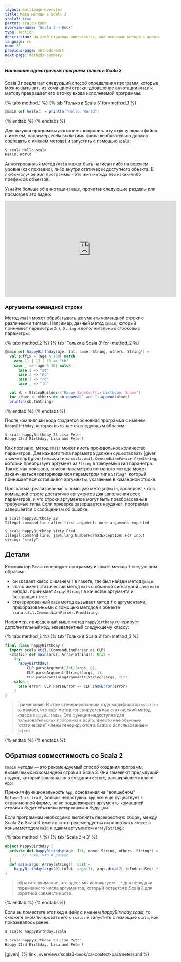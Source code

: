 ```yaml
---
layout: multipage-overview
title: Main методы в Scala 3
scala3: true
partof: scala3-book
overview-name: "Scala 3 — Book"
type: section
description: На этой странице описывается, как основные методы и аннотация @main работают в Scala 3.
language: ru
num: 26
previous-page: methods-most
next-page: methods-summary
---
```


<h5>Написание однострочных программ <span class="tag tag-inline">только в Scala 3</span></h5>

Scala 3 предлагает следующий способ определения программ, которые можно вызывать из командной строки: 
добавление аннотации `@main` к методу превращает его в точку входа исполняемой программы:

{% tabs method_1 %}
{% tab 'Только в Scala 3' for=method_1 %}

```scala
@main def hello() = println("Hello, World")
```

{% endtab %}
{% endtabs %}

Для запуска программы достаточно сохранить эту строку кода в файле с именем, например, _Hello.scala_ 
(имя файла необязательно должно совпадать с именем метода) и запустить с помощью `scala`:

```bash
$ scala Hello.scala
Hello, World
```

Аннотированный метод `@main` может быть написан либо на верхнем уровне (как показано), 
либо внутри статически доступного объекта. 
В любом случае имя программы - это имя метода без каких-либо префиксов объектов.

Узнайте больше об аннотации `@main`, прочитав следующие разделы или посмотрев это видео:

<div style="text-align: center">
  <iframe width="560" height="315" src="https://www.youtube.com/embed/uVMGPrH5_Uc" title="YouTube video player" frameborder="0" allow="accelerometer; autoplay; clipboard-write; encrypted-media; gyroscope; picture-in-picture" allowfullscreen></iframe>
</div>

### Аргументы командной строки

Метод `@main` может обрабатывать аргументы командной строки с различными типами. 
Например, данный метод `@main`, который принимает параметры `Int`, `String` и дополнительные строковые параметры:

{% tabs method_2 %}
{% tab 'Только в Scala 3' for=method_2 %}

```scala
@main def happyBirthday(age: Int, name: String, others: String*) =
  val suffix = (age % 100) match
    case 11 | 12 | 13 => "th"
    case _ => (age % 10) match
      case 1 => "st"
      case 2 => "nd"
      case 3 => "rd"
      case _ => "th"

  val sb = StringBuilder(s"Happy $age$suffix birthday, $name")
  for other <- others do sb.append(" and ").append(other)
  println(sb.toString)
```

{% endtab %}
{% endtabs %}

После компиляции кода создается основная программа с именем `happyBirthday`, которая вызывается следующим образом:

```
$ scala happyBirthday 23 Lisa Peter
Happy 23rd Birthday, Lisa and Peter!
```

Как показано, метод `@main` может иметь произвольное количество параметров. 
Для каждого типа параметра должен существовать [given экземпляр][given] 
класса типа `scala.util.CommandLineParser.FromString`, который преобразует аргумент из `String` в требуемый тип параметра. 
Также, как показано, список параметров основного метода может заканчиваться повторяющимся параметром типа `String*`, 
который принимает все оставшиеся аргументы, указанные в командной строке.

Программа, реализованная с помощью метода `@main`, проверяет, 
что в командной строке достаточно аргументов для заполнения всех параметров, 
и что строки аргументов могут быть преобразованы в требуемые типы. 
Если проверка завершается неудачей, программа завершается с сообщением об ошибке:

```
$ scala happyBirthday 22
Illegal command line after first argument: more arguments expected

$ scala happyBirthday sixty Fred
Illegal command line: java.lang.NumberFormatException: For input string: "sixty"
```

## Детали

Компилятор Scala генерирует программу из `@main` метода `f` следующим образом:

- он создает класс с именем `f` в пакете, где был найден метод `@main`.
- класс имеет статический метод `main` с обычной сигнатурой Java `main` метода: 
  принимает `Array[String]` в качестве аргумента и возвращает `Unit`.
- сгенерированный `main` метод вызывает метод `f` с аргументами, 
  преобразованными с помощью методов в объекте `scala.util.CommandLineParser.FromString`.

Например, приведенный выше метод `happyBirthday` генерирует дополнительный код, эквивалентный следующему классу:

{% tabs method_3 %}
{% tab 'Только в Scala 3' for=method_3 %}

```scala
final class happyBirthday {
  import scala.util.{CommandLineParser as CLP}
  <static> def main(args: Array[String]): Unit =
    try
      happyBirthday(
          CLP.parseArgument[Int](args, 0),
          CLP.parseArgument[String](args, 1),
          CLP.parseRemainingArguments[String](args, 2)*)
    catch {
      case error: CLP.ParseError => CLP.showError(error)
    }
}
```

> Примечание: В этом сгенерированном коде модификатор `<static>` выражает, 
> что `main` метод генерируется как статический метод класса `happyBirthday`. 
> Эта функция недоступна для пользовательских программ в Scala. 
> Вместо неё обычные “статические” члены генерируются в Scala с использованием `object`.

{% endtab %}
{% endtabs %}

## Обратная совместимость со Scala 2

`@main` методы — это рекомендуемый способ создания программ, вызываемых из командной строки в Scala 3. 
Они заменяют предыдущий подход, который заключался в создании `object`, расширяющего класс `App`:

Прежняя функциональность `App`, основанная на "волшебном" `DelayedInit trait`, больше недоступна. 
`App` все еще существует в ограниченной форме, но не поддерживает аргументы командной строки и будет объявлен устаревшим в будущем.

Если программам необходимо выполнять перекрестную сборку между Scala 2 и Scala 3, 
вместо этого рекомендуется использовать `object` с явным методом `main` и одним аргументом `Array[String]`:

{% tabs method_4 %}
{% tab 'Scala 2 и 3' %}

```scala
object happyBirthday {
  private def happyBirthday(age: Int, name: String, others: String*) = {
    ... // тоже, что и раньше
  }
  def main(args: Array[String]): Unit =
    happyBirthday(args(0).toInt, args(1), args.drop(2).toIndexedSeq:_*)
}
```

> обратите внимание, что здесь мы используем `:_*` для передачи переменного числа аргументов, 
> который остается в Scala 3 для обратной совместимости.

{% endtab %}
{% endtabs %}

Если вы поместите этот код в файл с именем _happyBirthday.scala_, то сможете скомпилировать его с `scalac` 
и запустить с помощью `scala`, как показывалось ранее:

```bash
$ scalac happyBirthday.scala

$ scala happyBirthday 23 Lisa Peter
Happy 23rd Birthday, Lisa and Peter!
```

[given]: {% link _overviews/scala3-book/ca-context-parameters.md %}
